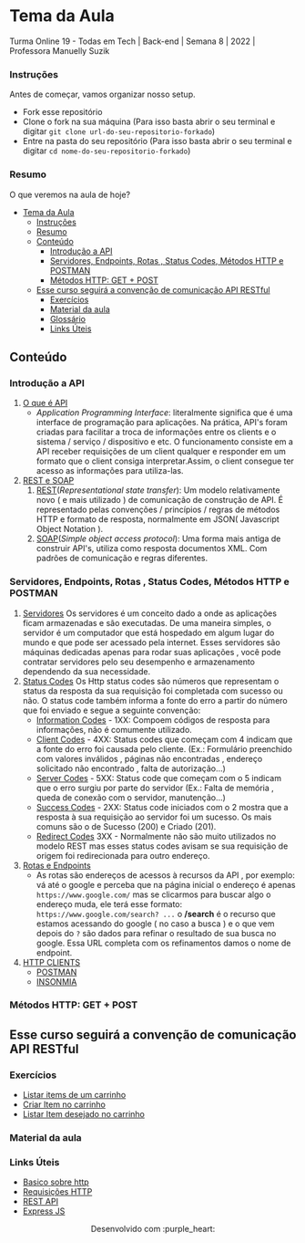 # Tema da Aula

Turma Online 19 - Todas em Tech | Back-end | Semana 8 | 2022 | Professora Manuelly Suzik

### Instruções

Antes de começar, vamos organizar nosso setup.

- Fork esse repositório
- Clone o fork na sua máquina (Para isso basta abrir o seu terminal e digitar `git clone url-do-seu-repositorio-forkado`)
- Entre na pasta do seu repositório (Para isso basta abrir o seu terminal e digitar `cd nome-do-seu-repositorio-forkado`)

### Resumo

O que veremos na aula de hoje?

- [Tema da Aula](#tema-da-aula)
    - [Instruções](#instruções)
    - [Resumo](#resumo)
  - [Conteúdo](#conteúdo)
    - [Introdução a API](#introdução-a-api)
    - [Servidores, Endpoints, Rotas , Status Codes, Métodos HTTP e POSTMAN](#servidores-endpoints-rotas--status-codes-métodos-http-e-postman)
    - [Métodos HTTP: GET + POST](#métodos-http-get--post)
  - [Esse curso seguirá a convenção de comunicação API RESTful](#esse-curso-seguirá-a-convenção-de-comunicação-api-restful)
    - [Exercícios](#exercícios)
    - [Material da aula](#material-da-aula)
    - [Glossário](#glossário)
    - [Links Úteis](#links-úteis)

## Conteúdo

### Introdução a API

1. [O que é API](#api-pra-que-serve)
   - _Application Programming Interface_: literalmente significa que é uma interface de programação para aplicações. Na prática, API's foram criadas para facilitar a troca de informações entre os clients e o sistema / serviço / dispositivo e etc. O funcionamento consiste em a API receber requisições de um client qualquer e responder em um formato que o client consiga interpretar.Assim, o client consegue ter acesso as informações para utiliza-las.
2. [REST e SOAP](#o-que-e-rest)
   1. [REST](https://becode.com.br/o-que-e-api-rest-e-restful/)(_Representational state transfer_): Um modelo relativamente novo ( e mais utilizado ) de comunicação de construção de API. É representado pelas convenções / princípios / regras de métodos HTTP e formato de resposta, normalmente em JSON( Javascript Object Notation ).
   2. [SOAP](https://www.ibm.com/docs/pt-br/integration-bus/10.0?topic=services-what-is-soap)(_Simple object access protocol_): Uma forma mais antiga de construir API's, utiliza como resposta documentos XML. Com padrões de comunicação e regras diferentes.

### Servidores, Endpoints, Rotas , Status Codes, Métodos HTTP e POSTMAN

1. [Servidores](https://www.controle.net/faq/o-que-sao-servidores)
   Os servidores é um conceito dado a onde as aplicações ficam armazenadas e são executadas. De uma maneira simples, o servidor é um computador que está hospedado em algum lugar do mundo e que pode ser acessado pela internet. Esses servidores são máquinas dedicadas apenas para rodar suas aplicações , você pode contratar servidores pelo seu desempenho e armazenamento dependendo da sua necessidade.
2. [Status Codes](#status-codes)
   Os Http status codes são números que representam o status da resposta da sua requisição foi completada com sucesso ou não. O status code também informa a fonte do erro a partir do número que foi enviado e segue a seguinte convenção:
   - [Information Codes](https://developer.mozilla.org/en-US/docs/Web/HTTP/Status#information_responses) -
     1XX: Compoem códigos de resposta para informações, não é comumente utilizado.
   - [Client Codes](https://developer.mozilla.org/en-US/docs/Web/HTTP/Status#client_error_responses) -
     4XX: Status codes que começam com 4 indicam que a fonte do erro foi causada pelo cliente. (Ex.: Formulário preenchido com valores inválidos , páginas não encontradas , endereço solicitado não encontrado , falta de autorização...)
   - [Server Codes](https://developer.mozilla.org/en-US/docs/Web/HTTP/Status#server_error_responses) -
     5XX: Status code que começam com o 5 indicam que o erro surgiu por parte do servidor (Ex.: Falta de memória , queda de conexão com o servidor, manutenção...)
   - [Success Codes](https://developer.mozilla.org/en-US/docs/Web/HTTP/Status#successful_responses) -
     2XX: Status code iniciados com o 2 mostra que a resposta à sua requisição ao servidor foi um sucesso. Os mais comuns são o de Sucesso (200) e Criado (201).
   - [Redirect Codes](https://developer.mozilla.org/en-US/docs/Web/HTTP/Status#redirection_messages)
     3XX - Normalmente não são muito utilizados no modelo REST mas esses status codes avisam se sua requisição de origem foi redirecionada para outro endereço.
3. [Rotas e Endpoints]()
   - As rotas são endereços de acessos à recursos da API , por exemplo: vá até o google e perceba que na página inicial o endereço é apenas `https://www.google.com/` mas se clicarmos para buscar algo o endereço muda, ele terá esse formato: `https://www.google.com/search? ...` o **/search** é o recurso que estamos acessando do google ( no caso a busca ) e o que vem depois do `?` são dados para refinar o resultado de sua busca no google. Essa URL completa com os refinamentos damos o nome de endpoint.
4. [HTTP CLIENTS](#http-clients)
   - [POSTMAN](https://www.postman.com/)
   - [INSONMIA](https://insomnia.rest/)

### Métodos HTTP: GET + POST

## Esse curso seguirá a convenção de comunicação API RESTful

### Exercícios

- [Listar items de um carrinho](/exercicios/para-casa/)
- [Criar Item no carrinho](/exercicios/para-casa/)
- [Listar Item desejado no carrinho](/exercicios/para-casa/)

### Material da aula


### Links Úteis

- [Basico sobre http](https://developer.mozilla.org/pt-BR/docs/Web/HTTP/Basics_of_HTTP)
- [Requisições HTTP](https://developer.mozilla.org/pt-BR/docs/Web/HTTP/Messages#requisi%C3%A7%C3%B5es_http)
- [REST API](https://becode.com.br/o-que-e-api-rest-e-restful/)
- [Express JS](https://expressjs.com/pt-br/)

<p align="center">
Desenvolvido com :purple_heart:  
</p>
